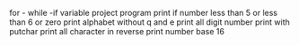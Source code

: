 for - while -if variable project
program print if number less than  5 or less than 6 or zero
print alphabet without q and e
print all digit number
print with putchar
print all character in reverse
print number base 16
